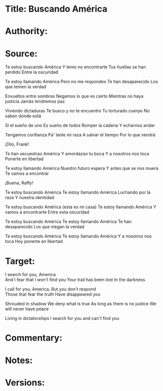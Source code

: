 # Title: Buscando América

# Authority: 

# Source:

Te estoy buscando América
Y temo no encontrarte
Tus huellas se han perdido
Entre la oscuridad

Te estoy llamando América
Pero no me respondes
Te han desaparecido
Los que temen la verdad

Envueltos entre sombras
Negamos lo que es cierto
Mientras no haya justicia
Jamás tendremos paz

Viviendo dictaduras
Te busco y no te encuentro
Tu torturado cuerpo
No saben dónde está

Si el sueño de uno
Es sueño de todos
Romper la cadena
Y echarnos andar

Tengamos confianza
Pa' lante mi raza
A salvar el tiempo
Por lo que vendrá

¡Dilo, Frank!

Te han secuestrao América
Y amordazao tu boca
Y a nosotros nos toca
Ponerte en libertad

Te estoy llamando América
Nuestro futuro espera
Y antes que se nos muera
Te vamos a encontrar

¡Buena, Raffy!

Te estoy buscando América
Te estoy llamando América
Luchando por la raza
Y nuestra identidad

Te estoy buscando América (esta es mi casa)
Te estoy llamando América
Y vamos a encontrarte
Entre esta oscuridad

Te estoy buscando América
Te estoy llamando América
Te han desaparecido
Los que niegan la verdad

Te estoy buscando América
Te estoy llamando América
Y a nosotros nos toca
Hoy ponerte en libertad

# Target:  

I search for you, America  
And I fear that I won't find you
Your trail has been lost
In the darkness

I call for you, America,
But you don't respond  
Those that fear the truth
Have disappeared you  

Shrouded in shadow 
We deny what is true
As long as there is no justice
We will never have peace

Living in dictatorships
I search for you and can't find you 

# Commentary:  

# Notes:  

# Versions:  
